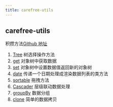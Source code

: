 ```yaml
---
title: carefree-utils
---
```


## carefree-utils

积攒方法[Github 地址](https://github.com/SunLxy/carefree-utils)

1. [Tree](/tree) 树选择操作方法
2. [get](/get) 对象树中获取数据
3. [set](/set) 对象树中设置数据值返回新的对象树
4. [date](/date) 传递一个日期处理成渲染数据列表的类方法
5. [sortable](http://carefrees.top:9004/sortable) 拖拽方法
6. [Cascader](/cascader) 层级联动数据处理
7. [groupBy](/group-by) 数据分组
8. [clone](/clone) 简单的数据拷贝
